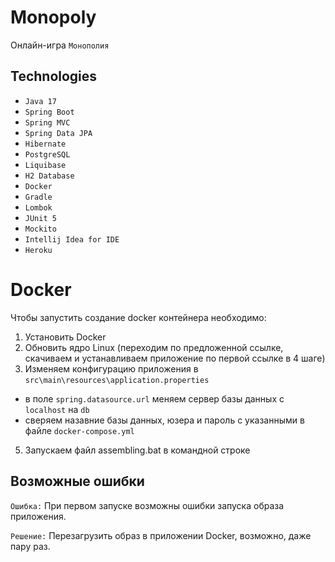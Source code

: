 # Monopoly

Онлайн-игра ``Монополия``

## Technologies

- ``Java 17``
- ``Spring Boot``
- ``Spring MVC``
- ``Spring Data JPA``
- ``Hibernate``
- ``PostgreSQL``
- ``Liquibase``
- ``H2 Database``
- ``Docker``
- ``Gradle``
- ``Lombok``
- ``JUnit 5``
- ``Mockito``
- ``Intellij Idea for IDE``
- ``Heroku``

# Docker

Чтобы запустить создание docker контейнера необходимо:

1. Установить Docker
2. Обновить ядро Linux (переходим по предложенной ссылке, скачиваем и устанавливаем приложение по первой ссылке в 4
   шаге)
3. Изменяем конфигурацию приложения в ``src\main\resources\application.properties``

- в поле ``spring.datasource.url`` меняем сервер базы данных с ``localhost`` на ``db``
- сверяем назавние базы данных, юзера и пароль с указанными в файле ``docker-compose.yml``

5. Запускаем файл assembling.bat в командной строке

## Возможные ошибки

``Ошибка:`` При первом запуске возможны ошибки запуска образа приложения.

``Решение:`` Перезагрузить образ в приложении Docker, возможно, даже пару раз.
